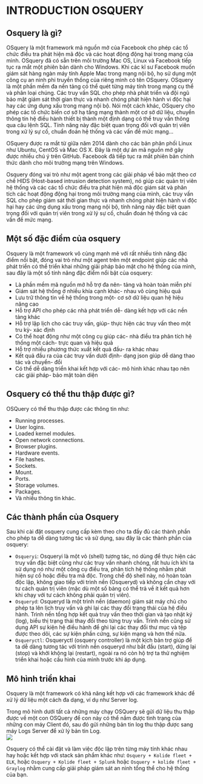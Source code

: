 # INTRODUCTION OSQUERY
## Osquery là gì?

OSquery là một framework mã nguồn mở của Facebook cho phép các tổ chức điều tra phát hiện mã độc và các hoạt động động hại trong mạng của mình. OSquery đã có sẵn trên môi trường Mac OS, Linux và Facebook tiếp tục ra mắt một phiên bản dành cho Windows. Khi các kĩ sư Facebook muốn giám sát hàng ngàn máy tính Apple Mac trong mạng nội bộ, họ sử dụng một công cụ an ninh phi truyền thống của riêng mình có tên OSquery. OSquery là một phần mềm đa nền tảng có thể quét từng máy tính trong mạng cụ thể và phân loại chúng. Các truy vấn SQL cho phép nhà phát triển và đội ngũ bảo mật giám sát thời gian thực và nhanh chóng phát hiện hành vi độc hại hay các ứng dụng xấu trong mạng nội bộ. Nói một cách khác, OSquery cho phép các tổ chức biến cơ sở hạ tầng mạng thành một cơ sở dữ liệu, chuyển thông tin hệ điều hành thiết bị thành một định dạng có thể truy vấn thông qua câu lệnh SQL. Tính năng này đặc biệt quan trọng đối với quản trị viên trong xử lý sự cố, chuẩn đoán hệ thống và các vấn đề mức mạng… 

OSquery được ra mắt từ giữa năm 2014 dành cho các bản phân phối Linux như Ubuntu, CentOS và Mac OS X. Đây là một dự án mã nguồn mở  gây được nhiều chú ý trên GitHub. Facebook đã tiếp tục ra mắt phiên bản chính thức dành cho môi trường mạng trên Windows.

Osquery đóng vai trò như một agent trong các giải pháp về bảo mật theo cơ chế HIDS (Host-based intrusion detection system), nó giúp các quản trị viên hệ thống và các các tổ chức điều tra phát hiện mã độc giám sát và phân tích các hoạt động động hại trong môi trường mạng của mình, các truy vấn SQL cho phép giám sát thời gian thực và nhanh chóng phát hiện hành vi độc hại hay các ứng dụng xấu trong mạng nội bộ, tính năng này đặc biệt quan trọng đối với quản trị viên trong xử lý sự cố, chuẩn đoán hệ thống và các vấn đề mức mạng.

## Một số đặc điểm của osquery

Osquery là một framework vô cùng mạnh mẽ với rất nhiều tính năng đặc điểm nổi bật, đóng vai trò như một agent trên một endpoint giúp các nhà phát triển có thể triển khai những giải pháp bảo mật cho hệ thống của mình, sau đây là một số tính năng đặc điểm nổi bật của osquery:

 - Là phần mềm mã nguồn mở hỗ trợ đa nên- tảng và hoàn toàn miễn phí
 - Giám sát hệ thống ở nhiều khía cạnh khác- nhau vô cùng hiệu quả
 - Lưu trữ thông tin về hệ thống trong một- cơ sở dữ liệu quan hệ hiệu năng cao
 - Hỗ trợ API cho phép các nhà phát triển dễ- dàng kết hợp với các nền tảng khác
 - Hỗ trợ lập lịch cho các truy vấn, giúp- thực hiện các truy vấn theo một tru kỳ- xác định
 - Có thể hoạt động như một công cụ giúp các- nhà điều tra phân tích hệ thống một cách- trực quan và hiệu quả
 - Hỗ trợ nhiều phương thức xuất kết quả đầu- ra khác nhau
 - Kết quả đầu ra của các truy vấn dưới định- dạng json giúp dễ dàng thao tác và chuyển- đổi
 - Có thể dễ dàng triển khai kết hợp với các- mô hình khác nhau tạo nên các giải pháp- bảo mật toàn diện

## Osquery có thể thu thập được gì?
OSQuery có thể thu thập được các thông tin như:  
- Running processes.
- User logins.
- Loaded kernel modules.
- Open network connections.
- Browser plugins.
- Hardware events.
- File hashes.
- Sockets.
- Mount.
- Ports.
- Storage volumes.
- Packages.
- Và nhiều thông tin khác.

## Các thành phần của Osquery

Sau khi cài đặt osquery cung cấp kèm theo cho ta đầy đủ các thành phần cho phép ta dễ dàng tương tác và sử dụng, sau đây là các thành phần của osquery:

- `Osqueryi`: Osqueryi là một vỏ (shell) tương tác, nó dùng để thực hiện các truy vấn đặc biệt cũng như các truy vấn nhanh chóng, rất hưu ích khi ta sử dụng nó như một công cụ điều tra, phân tích hệ thống nhằm phát hiện sự cố hoặc điều tra mã độc. Trong chế độ shell này, nó hoàn toàn độc lập, không giao tiếp với trình nền (Osqueryd) và không cần chạy với tư cách quản trị viên (mặc dù một số bảng có thể trả về ít kết quả hơn khi chạy với tư cách không phải quản trị viên).
- `Osqueryd`: Osqueryd là một trình nền (daemon) giám sát máy chủ cho phép ta lên lịch truy vấn và ghi lại các thay đổi trạng thái của hệ điều hành. Trình nền tổng hợp kết quả truy vấn theo thời gian và tạo nhật ký (log), biểu thị trạng thái thay đổi theo từng truy vấn. Trình nền cũng sử dụng API sự kiện hệ điều hành để ghi lại các thay đổi thư mục và tệp được theo dõi, các sự kiện phần cứng, sự kiện mạng và hơn thế nữa.
- `Osqueryctl`: Osqueryctl (osquery controller) là một kịch bản trợ giúp để ta dễ dàng tương tác với trình nền osqueryd như bắt đầu (start), dừng lại (stop) và khởi khộng lại (restart), ngoài ra nó còn hộ trợ ta thử nghiệm triển khai hoặc cấu hình của mình trước khi áp dụng.

## Mô hình triển khai 
Osquery là một framework có khả năng kết hợp với các framework khác để xử lý dữ liệu một cách đa dạng, ví dụ như Server log.

Trong mô hình dưới tất cả những máy chạy OSQuery sẽ gửi dữ liệu thu thập được về một con OSQuery để con này có thể nắm được tình trạng của những con máy Client đó, sau đó gửi những bản tin log thu thập được sang máy Logs Server để xử lý bản tin Log.  
<img src="https://i.imgur.com/J58Ry6j.png">


Osquery có thể cài đặt và làm việc độc lập trên từng máy tính khác nhau hay hoặc kết hợp với stack sản phẩm khác như: `Osquery + Kolide fleet + ELK`, hoặc `Osquery + Kolide fleet + Splunk` hoặc `Osquery + kolide fleet + Graylog` nhằm cung cấp giải pháp giám sát an ninh tổng thể cho hệ thống của bạn. 



